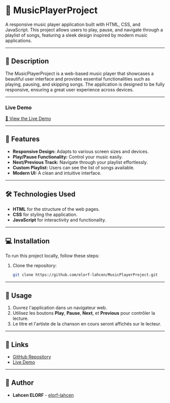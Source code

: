 # 🎵 MusicPlayerProject

A responsive music player application built with HTML, CSS, and JavaScript. This project allows users to play, pause, and navigate through a playlist of songs, featuring a sleek design inspired by modern music applications.

---

## 📖 Description

The MusicPlayerProject is a web-based music player that showcases a beautiful user interface and provides essential functionalities such as playing, pausing, and skipping songs. The application is designed to be fully responsive, ensuring a great user experience across devices.

---

### Live Demo
[🔗 View the Live Demo](https://elorf-lahcen.github.io/MusicPlayerProject/)

---

## 🚀 Features

- **Responsive Design:** Adapts to various screen sizes and devices.
- **Play/Pause Functionality:** Control your music easily.
- **Next/Previous Track:** Navigate through your playlist effortlessly.
- **Custom Playlist:** Users can see the list of songs available.
- **Modern UI:** A clean and intuitive interface.

---

## 🛠️ Technologies Used

- **HTML** for the structure of the web pages.
- **CSS** for styling the application.
- **JavaScript** for interactivity and functionality.

---

## 💻 Installation

To run this project locally, follow these steps:

1. Clone the repository:
   ```bash
   git clone https://github.com/elorf-lahcen/MusicPlayerProject.git
   ```

---

## 🎤 Usage

1. Ouvrez l'application dans un navigateur web.
2. Utilisez les boutons **Play**, **Pause**, **Next**, et **Previous** pour contrôler la lecture.
3. Le titre et l'artiste de la chanson en cours seront affichés sur le lecteur.

---

## 🔗 Links

- [GitHub Repository](https://github.com/elorf-lahcen/MusicPlayerProject)
- [Live Demo](https://elorf-lahcen.github.io/MusicPlayerProject/)

---

## 👤 Author

- **Lahcen ELORF** - [elorf-lahcen](https://github.com/elorf-lahcen)

